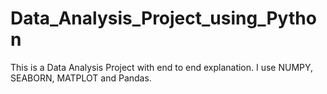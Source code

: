 # Data_Analysis_Project_using_Python
This is a Data Analysis Project with end to end explanation.
I use NUMPY, SEABORN, MATPLOT and Pandas. 

